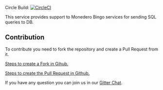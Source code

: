 Circle Build: [![CircleCI](https://circleci.com/gh/MonederoBingo/database-service/tree/master.svg?style=svg)](https://circleci.com/gh/MonederoBingo/database-service/tree/master)

This service provides support to Monedero Bingo services for sending SQL queries to DB.


## Contribution
To contribute you need to fork the repository and 
create a Pull Request from it. 

[Steps to create a Fork in Gihub.](https://help.github.com/articles/fork-a-repo/)

[Steps to create the Pull Request in Github.](https://help.github.com/articles/creating-a-pull-request-from-a-fork/)


If you have any question you can join us in our [Gitter Chat](https://gitter.im/MonederoBingo).
